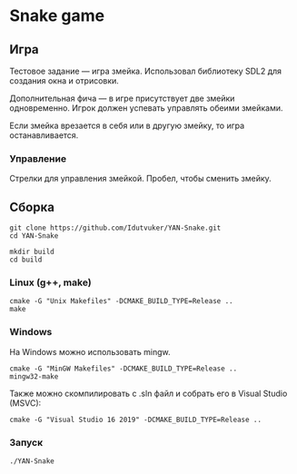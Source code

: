# Snake game

## Игра
Тестовое задание — игра змейка. 
Использовал библиотеку SDL2 для создания окна и отрисовки.

Дополнительная фича — в игре присутствует две змейки одновременно.
Игрок должен успевать управлять обеими змейками.

Если змейка врезается в себя или в другую змейку, то игра останавливается.

### Управление
Стрелки для управления змейкой. Пробел, чтобы сменить змейку.

## Сборка 

```shell
git clone https://github.com/Idutvuker/YAN-Snake.git
cd YAN-Snake

mkdir build
cd build
```

### Linux (g++, make)
```shell
cmake -G "Unix Makefiles" -DCMAKE_BUILD_TYPE=Release ..
make
```

### Windows
На Windows можно использовать mingw.
```shell
cmake -G "MinGW Makefiles" -DCMAKE_BUILD_TYPE=Release ..
mingw32-make
```

Также можно скомпилировать с .sln файл и собрать его в Visual Studio (MSVC):
```shell
cmake -G "Visual Studio 16 2019" -DCMAKE_BUILD_TYPE=Release ..
```

### Запуск
```
./YAN-Snake
```

